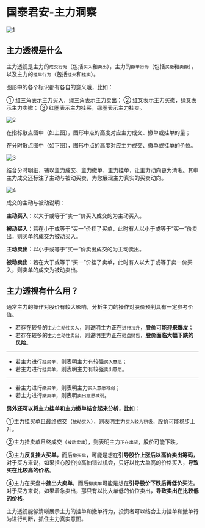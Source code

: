 # 国泰君安-主力洞察

![1](https://apicdn.app.gtja.com/web2/active/intelligent-feature-collection/bg.39a198cf.png)

## 主力透视是什么

 主力透视是主力的`成交行为`（包括`买入`和`卖出`），主力的`撤单行为`（包括`买撤`和`卖撤`），以及主力的`挂单行为`（包括`挂买`和`挂卖`）。

图形中的各个标识都有各自的意义哦，比如：

① 红三角表示主力买入，绿三角表示主力卖出；
② 红叉表示主力买撤，绿叉表示主力卖撤；
③ 红圈表示主力挂买，绿圈表示主力挂卖。

![2](https://apicdn.app.gtja.com/web2/active/intelligent-feature-collection/1.b95bd806.png)

在指标散点图中（如上图），图形中点的高度对应主力成交、撤单或挂单的量；

在分时散点图中（如下图），图形中点的高度对应主力成交、撤单或挂单的价位。

![3](https://apicdn.app.gtja.com/web2/active/intelligent-feature-collection/2.057233d5.png)

结合分时明细，辅以主力成交、主力撤单、主力挂单，让主力动向更为清晰。其中主力成交还标注了主动与被动买卖，为您展现主力真实的买卖动向。

![4](https://apicdn.app.gtja.com/web2/active/intelligent-feature-collection/3.5de2b67b.png)

成交的主动与被动说明：

**主动买入**：以大于或等于“卖一”价买入成交的为主动买入。

**被动买入**：若在小于或等于“买一”价挂了买单，此时有人以小于或等于“买一”价卖出，则买单的成交为被动买入。

**主动卖出**：以小于或等于“买一”价卖出成交的为主动卖出。

**被动卖出**：若在大于或等于“买一”价挂了卖单，此时有人以大于或等于卖一价买入，则卖单的成交为被动卖出。

## 主力透视有什么用？

通常主力的操作对股价有较大影响，分析主力的操作对股价预判具有一定参考价值。

* 若存在较多的`主力主动性买入`，则说明主力正在`进行拉升`，**股价可能迎来爆发**；
* 若存在较多的`主力主动性卖出`，则说明主力正在`砸盘抛售`，**股价面临大幅下跌的风险**。

---

* 若主力进行`挂买单`，则表明主力有较强`买入意愿`；  
* 若主力进行`挂卖单`，则表明主力有较强`卖出意愿`。

---

* 若主力进行`撤买单`，则表明主力`买入意愿减弱`；
* 若主力进行`撤卖单`，则表明`卖出意愿减弱`。

**另外还可以将主力挂单和主力撤单结合起来分析，比如：**

①主力挂买单且最终成交（`被动买入`），则表明主力`买入较为积极`，股价可能稳步上升。

②主力挂卖单且终成交（`被动卖出`），则表明主力`正在出货`，股价可能下跌。

③主力**反复挂大买单**，而后`撤买单`，可能是想在**引导股价上涨后以高价卖出筹码**，对于买方来说，如果担心股价拉高怕错过机会，只好以比大单高的价格买入，**导致买在比较高的价格**。

④主力在买盘中**挂出大卖单**，而后`撤卖单`可能是想在**引导股价下跌后再低价买进**。对于买方来说，如果着急卖出，那只有以比大单低的价位卖出，**导致卖出在比较低的价格**。

主力透视能够清晰展示主力的挂单和撤单行为，投资者可以结合主力挂单和撤单行为进行判断，抓住主力真实意图。
